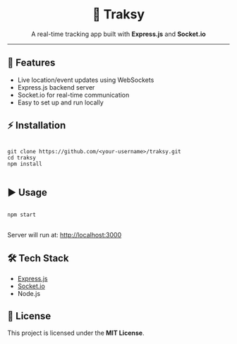 <div align="center">

<h1>🚀 Traksy</h1>
<p>A real-time tracking app built with <b>Express.js</b> and <b>Socket.io</b></p>

</div>

<hr/>

<h2>📌 Features</h2>
<ul>
  <li>Live location/event updates using WebSockets</li>
  <li>Express.js backend server</li>
  <li>Socket.io for real-time communication</li>
  <li>Easy to set up and run locally</li>
</ul>

<h2>⚡ Installation</h2>
<pre>
<code>
git clone https://github.com/&lt;your-username&gt;/traksy.git
cd traksy
npm install
</code>
</pre>

<h2>▶️ Usage</h2>
<pre>
<code>
npm start
</code>
</pre>
<p>Server will run at: <a href="http://localhost:3000" target="_blank">http://localhost:3000</a></p>

<h2>🛠 Tech Stack</h2>
<ul>
  <li><a href="https://expressjs.com/">Express.js</a></li>
  <li><a href="https://socket.io/">Socket.io</a></li>
  <li>Node.js</li>
</ul>

<h2>📜 License</h2>
<p>This project is licensed under the <b>MIT License</b>.</p>
